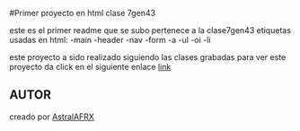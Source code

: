 #Primer proyecto en html clase 7gen43

este es el primer readme que se subo pertenece a la clase7gen43
etiquetas usadas en html:
-main
-header
-nav
-form
-a
-ul
-oi
-li

este proyecto a sido realizado siguiendo las clases grabadas
para ver este proyecto da click en el siguiente enlace
 [link](https://astralafrx.github.io/clase6Portafolio/)

## AUTOR 
creado por  [AstralAFRX](https://github.com/astralAFRX)